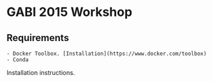# GABI 2015 Workshop

## Requirements

    - Docker Toolbox. [Installation](https://www.docker.com/toolbox)
    - Conda 


Installation instructions. 



